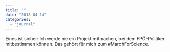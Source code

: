 ```yaml
---
title: ""
date: "2018-04-14"
categories: 
  - "journal"
---
```


Eines ist sicher: Ich werde nie ein Projekt mitmachen, bei dem FPÖ-Politiker mitbestimmen können. Das gehört für mich zum #MarchForScience.
